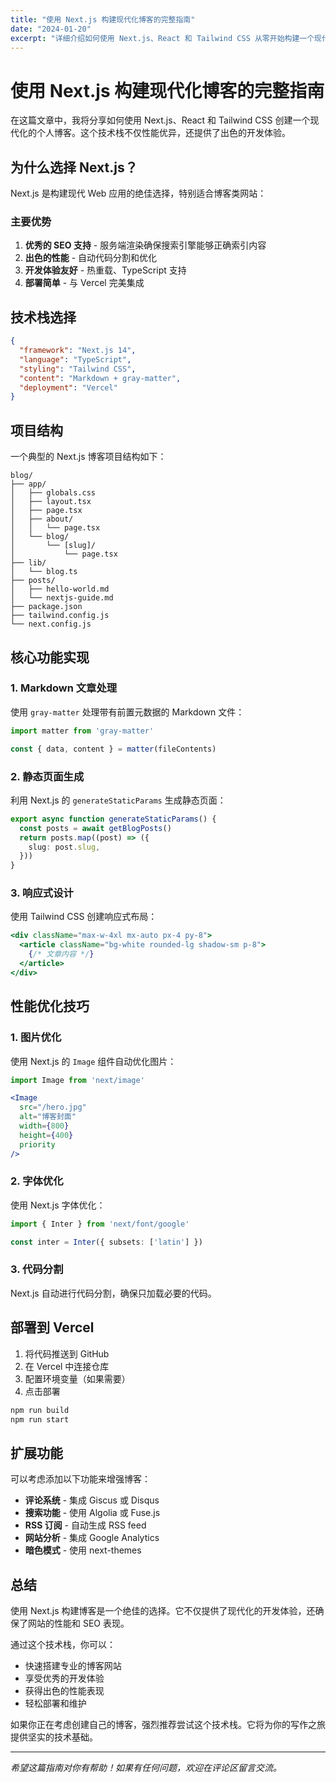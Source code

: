 ```yaml
---
title: "使用 Next.js 构建现代化博客的完整指南"
date: "2024-01-20"
excerpt: "详细介绍如何使用 Next.js、React 和 Tailwind CSS 从零开始构建一个现代化的个人博客网站。"
---
```


# 使用 Next.js 构建现代化博客的完整指南

在这篇文章中，我将分享如何使用 Next.js、React 和 Tailwind CSS 创建一个现代化的个人博客。这个技术栈不仅性能优异，还提供了出色的开发体验。

## 为什么选择 Next.js？

Next.js 是构建现代 Web 应用的绝佳选择，特别适合博客类网站：

### 主要优势

1. **优秀的 SEO 支持** - 服务端渲染确保搜索引擎能够正确索引内容
2. **出色的性能** - 自动代码分割和优化
3. **开发体验友好** - 热重载、TypeScript 支持
4. **部署简单** - 与 Vercel 完美集成

## 技术栈选择

```json
{
  "framework": "Next.js 14",
  "language": "TypeScript",
  "styling": "Tailwind CSS",
  "content": "Markdown + gray-matter",
  "deployment": "Vercel"
}
```

## 项目结构

一个典型的 Next.js 博客项目结构如下：

```
blog/
├── app/
│   ├── globals.css
│   ├── layout.tsx
│   ├── page.tsx
│   ├── about/
│   │   └── page.tsx
│   └── blog/
│       └── [slug]/
│           └── page.tsx
├── lib/
│   └── blog.ts
├── posts/
│   ├── hello-world.md
│   └── nextjs-guide.md
├── package.json
├── tailwind.config.js
└── next.config.js
```

## 核心功能实现

### 1. Markdown 文章处理

使用 `gray-matter` 处理带有前置元数据的 Markdown 文件：

```typescript
import matter from 'gray-matter'

const { data, content } = matter(fileContents)
```

### 2. 静态页面生成

利用 Next.js 的 `generateStaticParams` 生成静态页面：

```typescript
export async function generateStaticParams() {
  const posts = await getBlogPosts()
  return posts.map((post) => ({
    slug: post.slug,
  }))
}
```

### 3. 响应式设计

使用 Tailwind CSS 创建响应式布局：

```jsx
<div className="max-w-4xl mx-auto px-4 py-8">
  <article className="bg-white rounded-lg shadow-sm p-8">
    {/* 文章内容 */}
  </article>
</div>
```

## 性能优化技巧

### 1. 图片优化
使用 Next.js 的 `Image` 组件自动优化图片：

```jsx
import Image from 'next/image'

<Image
  src="/hero.jpg"
  alt="博客封面"
  width={800}
  height={400}
  priority
/>
```

### 2. 字体优化
使用 Next.js 字体优化：

```typescript
import { Inter } from 'next/font/google'

const inter = Inter({ subsets: ['latin'] })
```

### 3. 代码分割
Next.js 自动进行代码分割，确保只加载必要的代码。

## 部署到 Vercel

1. 将代码推送到 GitHub
2. 在 Vercel 中连接仓库
3. 配置环境变量（如果需要）
4. 点击部署

```bash
npm run build
npm run start
```

## 扩展功能

可以考虑添加以下功能来增强博客：

- **评论系统** - 集成 Giscus 或 Disqus
- **搜索功能** - 使用 Algolia 或 Fuse.js
- **RSS 订阅** - 自动生成 RSS feed
- **网站分析** - 集成 Google Analytics
- **暗色模式** - 使用 next-themes

## 总结

使用 Next.js 构建博客是一个绝佳的选择。它不仅提供了现代化的开发体验，还确保了网站的性能和 SEO 表现。

通过这个技术栈，你可以：
- 快速搭建专业的博客网站
- 享受优秀的开发体验
- 获得出色的性能表现
- 轻松部署和维护

如果你正在考虑创建自己的博客，强烈推荐尝试这个技术栈。它将为你的写作之旅提供坚实的技术基础。

---

*希望这篇指南对你有帮助！如果有任何问题，欢迎在评论区留言交流。* 